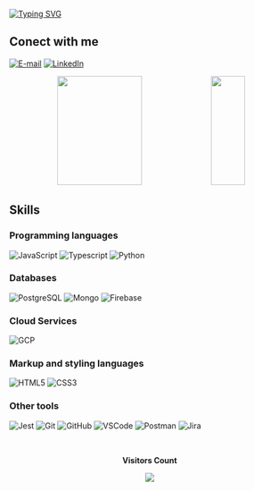 [![Typing SVG](https://readme-typing-svg.herokuapp.com?font=Fira+Code&pause=1000&color=BE2DCF&width=435&lines=Hi+there!+My+name+is+Lucas+Rocha+;I'm+23+years+old;I'm+from+Brazil;Graduated+in+Information+Systems;Be+welcome!+%3Acomputer%3A)](https://git.io/typing-svg)
 
## Conect with me 
[![E-mail](https://img.shields.io/badge/-Email-000?style=for-the-badge&logo=gmail&logoColor=BE2DCF)](mailto:lucasrocha.0822@gmail.com)
[![LinkedIn](https://img.shields.io/badge/-LinkedIn-000?style=for-the-badge&logo=linkedin&logoColor=BE2DCF)](https://www.linkedin.com/in/lucas-rocha729/)


<div align="center">  
  <img width="55%" height="195px" src="https://github-readme-stats.vercel.app/api?username=lucasrocha729&theme=transparent&bg_color=000&border_color=BE2DCF&show_icons=true&icon_color=BE2DCF&title_color=BE2DCF&text_color=FFF" /> 
  <img width="35%" height="195px" src="https://github-readme-stats-git-masterrstaa-rickstaa.vercel.app/api/top-langs/?username=lucasrocha729&layout=compact&bg_color=000&border_color=BE2DCF&title_color=BE2DCF&text_color=FFF" />
</div>

  ## Skills  
### Programming languages
![JavaScript](https://img.shields.io/badge/JavaScript-000?style=for-the-badge&logo=javascript)
![Typescript](https://img.shields.io/badge/TypeScript-007ACC?style=for-the-badge&logo=typescript&logoColor=white)
![Python](https://img.shields.io/badge/Python-000?style=for-the-badge&logo=python)

### Databases

![PostgreSQL](https://img.shields.io/badge/PostgreSQL-316192?style=for-the-badge&logo=postgresql&logoColor=white)
![Mongo](https://img.shields.io/badge/MongoDB-4EA94B?style=for-the-badge&logo=mongodb&logoColor=white)
![Firebase](https://img.shields.io/badge/Firebase-039BE5?style=for-the-badge&logo=Firebase&logoColor=white)

### Cloud Services
![GCP](https://img.shields.io/badge/Google_Cloud-4285F4?style=for-the-badge&logo=google-cloud&logoColor=white)

### Markup and styling languages
![HTML5](https://img.shields.io/badge/HTML5-000?style=for-the-badge&logo=html5)
![CSS3](https://img.shields.io/badge/CSS3-000?style=for-the-badge&logo=css3&logoColor=264CE4)

### Other tools
![Jest](https://img.shields.io/badge/Jest-323330?style=for-the-badge&logo=Jest&logoColor=white)
![Git](https://img.shields.io/badge/git-%23F05033.svg?style=for-the-badge&logo=git&logoColor=white)
![GitHub](https://img.shields.io/badge/github-%23121011.svg?style=for-the-badge&logo=github&logoColor=white) 
![VSCode](https://img.shields.io/badge/Visual_Studio_Code-0078D4?style=for-the-badge&logo=visual%20studio%20code&logoColor=white)
![Postman](https://img.shields.io/badge/Postman-FF6C37?style=for-the-badge&logo=postman&logoColor=white)
![Jira](https://img.shields.io/badge/Jira-0052CC?style=for-the-badge&logo=Jira&logoColor=white)

<div align="center">
<br><p align="centre"><b>Visitors Count</b></p>  
<p align="center"><img align="center" src="https://profile-counter.glitch.me/{lucasrocha729}/count.svg"/></p> 
<br>
</div>
